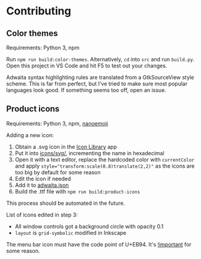 # Contributing

## Color themes

Requirements: Python 3, npm

Run `npm run build:color-themes`. Alternatively, `cd` into `src` and run `build.py`. Open this project in VS Code and hit F5 to test out your changes.

Adwaita syntax highlighting rules are translated from a GtkSourceView style scheme. This is far from perfect, but I've tried to make sure most popular languages look good. If something seems too off, open an issue.

## Product icons

Requirements: Python 3, npm, [nanoemoji](https://github.com/googlefonts/nanoemoji)

Adding a new icon:

1. Obtain a .svg icon in the [Icon Library](https://flathub.org/apps/details/org.gnome.design.IconLibrary) app
2. Put it into [icons/svg/](icons/svg/), incrementing the name in hexadecimal
3. Open it with a text editor, replace the hardcoded color with `currentColor` and apply `style="transform:scale(0.8)translate(2,2)"` as the icons are too big by default for some reason
4. Edit the icon if needed
5. Add it to [adwaita.json](icons/adwaita.json)
6. Build the .ttf file with `npm run build:product-icons`

This process should be automated in the future.

List of icons edited in step 3:

- All window controls got a background circle with opacity 0.1
- `layout` is `grid-symbolic` modified in Inkscape

The menu bar icon must have the code point of U+EB94. It's [!important](https://github.com/microsoft/vscode/blob/2a16bdb4677649893126816d2e22fce76288eeb7/src/vs/base/browser/ui/menu/menubar.css#L102) for some reason.
